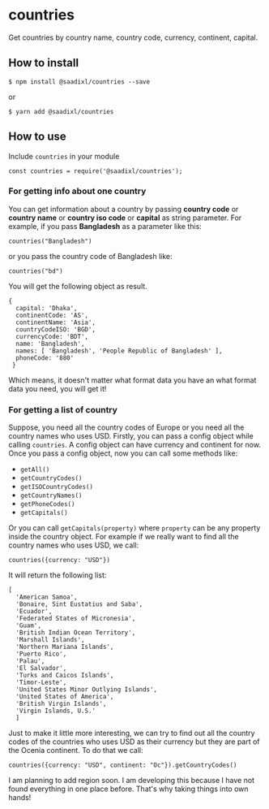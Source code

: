 # countries
Get countries by country name, country code, currency, continent, capital.

## How to install
```
$ npm install @saadixl/countries --save
```
or
```
$ yarn add @saadixl/countries
```

## How to use
Include `countries` in your module
```
const countries = require('@saadixl/countries');
```
### For getting info about one country
You can get information about a country by passing **country code** or **country name** or **country iso code** or **capital** as string parameter. For example, if you pass **Bangladesh** as a parameter like this:
```
countries("Bangladesh")
```
or you pass the country code of Bangladesh like:
```
countries("bd")
```

You will get the following object as result.
```
{ 
  capital: 'Dhaka',
  continentCode: 'AS',
  continentName: 'Asia',
  countryCodeISO: 'BGD',
  currencyCode: 'BDT',
  name: 'Bangladesh',
  names: [ 'Bangladesh', 'People Republic of Bangladesh' ],
  phoneCode: '880'
 }
  ```
Which means, it doesn't matter what format data you have an what format data you need, you will get it!

### For getting a list of country
Suppose, you need all the country codes of Europe or you need all the country names who uses USD. Firstly, you can pass a config object while calling `countries`. A config object can have currency and continent for now. Once you pass a config object, now you can call some methods like:
- `getAll()`
- `getCountryCodes()`
- `getISOCountryCodes()`
- `getCountryNames()`
- `getPhoneCodes()`
- `getCapitals()`

Or you can call `getCapitals(property)` where `property` can be any property inside the country object. For example if we really want to find all the country names who uses USD, we call:
```
countries({currency: "USD"})
```
It will return the following list:
```
[ 
  'American Samoa',
  'Bonaire, Sint Eustatius and Saba',
  'Ecuador',
  'Federated States of Micronesia',
  'Guam',
  'British Indian Ocean Territory',
  'Marshall Islands',
  'Northern Mariana Islands',
  'Puerto Rico',
  'Palau',
  'El Salvador',
  'Turks and Caicos Islands',
  'Timor-Leste',
  'United States Minor Outlying Islands',
  'United States of America',
  'British Virgin Islands',
  'Virgin Islands, U.S.' 
  ]
  ```
Just to make it little more interesting, we can try to find out all the country codes of the countries who uses USD as their currency but they are part of the Ocenia continent. To do that we call:
```
countries({currency: "USD", continent: "Oc"}).getCountryCodes()
```

I am planning to add region soon. I am developing this because I have not found everything in one place before. That's why taking things into own hands!
